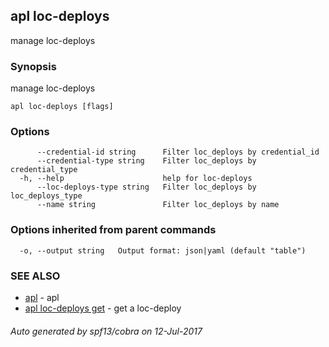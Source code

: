 ## apl loc-deploys

manage loc-deploys

### Synopsis


manage loc-deploys

```
apl loc-deploys [flags]
```

### Options

```
      --credential-id string      Filter loc_deploys by credential_id
      --credential-type string    Filter loc_deploys by credential_type
  -h, --help                      help for loc-deploys
      --loc-deploys-type string   Filter loc_deploys by loc_deploys_type
      --name string               Filter loc_deploys by name
```

### Options inherited from parent commands

```
  -o, --output string   Output format: json|yaml (default "table")
```

### SEE ALSO
* [apl](apl.md)	 - apl
* [apl loc-deploys get](apl_loc-deploys_get.md)	 - get a loc-deploy

###### Auto generated by spf13/cobra on 12-Jul-2017
